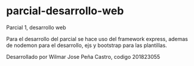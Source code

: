 # parcial-desarrollo-web
Parcial 1, desarrollo web

Para el desarrollo del parcial se hace uso del framework express, ademas de nodemon para el desarrollo,
ejs y bootstrap para las plantillas.

Desarrollado por Wilmar Jose Peña Castro, codigo 201823055